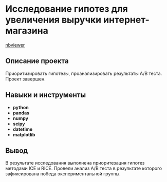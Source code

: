 # Исследование гипотез для увеличения выручки интернет-магазина

[nbviewer](https://nbviewer.org/github/Askaront/Portfolio/blob/620cdd0e8e67b28ca051f3ba6247611589874881/Hypothesis%20analysis/hypothesis_analysis.ipynb)    

## Описание проекта

Приоритизировать гипотезы, проанализировать результаты А/В теста. Проект завершен.

## Навыки и инструменты

- **python**
- **pandas**
- **numpy**
- **scipy**
- **datetime**
- **matplotlib**

## Вывод

В результате исследования выполнена приоритезация гипотез методами ICE и RICE. Провели анализ A/B теста в результате которого зафиксирована победа экспериментальной группы.

